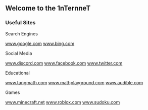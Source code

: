 ## Welcome to the 1nTernneT

### Useful Sites

Search Engines

www.google.com   www.bing.com

Social Media

www.discord.com   www.facebook.com   www.twitter.com

Educational

www.tangmath.com   www.mathplayground.com   www.audible.com

Games

www.minecraft.net   www.roblox.com   www.sudoku.com
